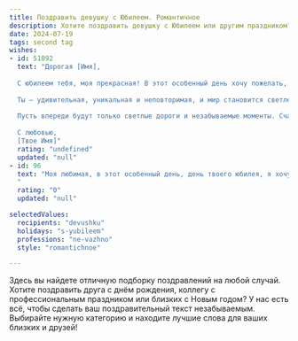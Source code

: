 ```yaml
---
title: Поздравить девушку с Юбилеем. Романтичное
description: Хотите поздравить девушку с Юбилеем или другим праздником? Наш ИИ создаст незабываемое поздравление, а вы обязательно выделитесь среди других.  
date: 2024-07-19
tags: second tag
wishes:
- id: 51092
  text: "Дорогая [Имя],
  
  С юбилеем тебя, моя прекрасная! В этот особенный день хочу пожелать, чтобы каждый миг твоей жизни был наполнен счастьем и радостью. Пусть твоя улыбка сияет ярче солнца, а мечты сбываются с легкостью, как по волшебству.
  
  Ты — удивительная, уникальная и неповторимая, и мир становится светлее с твоим присутствием. Желаю, чтобы в твоем сердце всегда жил огонёк любви и вдохновения, а рядом были верные и заботливые люди.
  
  Пусть впереди будут только светлые дороги и незабываемые моменты. Счастья тебе, здоровья и, конечно, всевозможных чудес!
  
  С любовью,
  [Твое Имя]"
  rating: "undefined"
  updated: "null"
- id: 96
  text: "Моя любимая, в этот особенный день, день твоего юбилея, я хочу подарить тебе не просто слова, а частичку своего сердца, наполненную безграничной любовью и нежностью. Твои глаза, словно звезды, освещают мой путь, а улыбка дарит тепло, сравнимое с ласковым солнцем. Пусть этот юбилей станет началом новой главы, полной ярких эмоций, незабываемых моментов и волшебства, которое ты приносишь в мою жизнь.
  "
  rating: "0"
  updated: "null"

selectedValues:
  recipients: "devushku"
  holidays: "s-yubileem"
  professions: "ne-vazhno"
  style: "romantichnoe"

---
```


Здесь вы найдете отличную подборку поздравлений на любой случай. 
Хотите поздравить друга с днём рождения, коллегу с профессиональным праздником или близких с Новым годом? У нас есть всё, чтобы сделать ваш поздравительный текст незабываемым. Выбирайте нужную категорию и находите лучшие слова для ваших близких и друзей!
